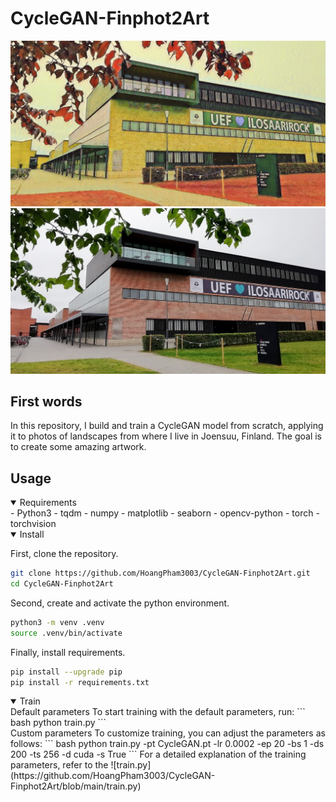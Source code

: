 # CycleGAN-Finphot2Art

![UEF_art](assets/UEF_art.jpg) ![UEF_photo](assets/UEF_photo.jpg)

## First words
In this repository, I build and train a CycleGAN model from scratch, applying it to photos of landscapes from where I live in Joensuu, Finland. The goal is to create some amazing artwork.

## Usage
<details open>
<summary>Requirements</summary>
- Python3
- tqdm
- numpy
- matplotlib
- seaborn
- opencv-python
- torch
- torchvision
</details>

<details open>
<summary>Install</summary>

First, clone the repository.
```bash
git clone https://github.com/HoangPham3003/CycleGAN-Finphot2Art.git
cd CycleGAN-Finphot2Art
```
Second, create and activate the python environment.
```bash
python3 -m venv .venv
source .venv/bin/activate
```
Finally, install requirements.
```bash
pip install --upgrade pip
pip install -r requirements.txt
```
</details>

<details open>
<summary>Train</summary>
Default parameters
To start training with the default parameters, run:
``` bash
python train.py
```
<br>
Custom parameters
To customize training, you can adjust the parameters as follows:
``` bash
python train.py -pt CycleGAN.pt -lr 0.0002 -ep 20 -bs 1 -ds 200 -ts 256 -d cuda -s True 
```
For a detailed explanation of the training parameters, refer to the ![train.py](https://github.com/HoangPham3003/CycleGAN-Finphot2Art/blob/main/train.py)

</details>
